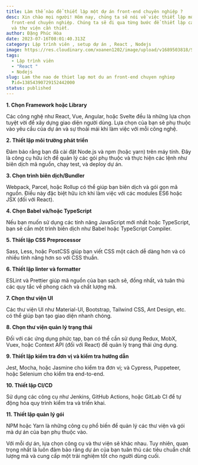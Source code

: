 ```yaml
---
title: Làm thế nào để thiết lập một dự án front-end chuyên nghiệp ?
desc: Xin chào mọi người! Hôm nay, chúng ta sẽ nói về việc thiết lập một dự án
  front-end chuyên nghiệp. Chúng ta sẽ đi qua từng bước để thiết lập các công cụ
  và thư viện cần thiết.
author: Đặng Phúc Hòa
date: 2023-07-16T08:01:40.313Z
category: Lập trình viên , setup dự án , React , Nodejs
image: https://res.cloudinary.com/xoanen1202/image/upload/v1689503818/Setup_d%E1%BB%B1_%C3%A1n_rzqsgu.jpg
tags:
  - Lập trình viên
  - "React "
  - Nodejs
slug: Lam the nao de thiet lap mot du an front-end chuyen nghiep
  ?id=13854390729152442000
status: published
---
```

<!--StartFragment-->

**1. Chọn Framework hoặc Library**

Các công nghệ như React, Vue, Angular, hoặc Svelte đều là những lựa chọn tuyệt vời để xây dựng giao diện người dùng. Lựa chọn của bạn sẽ phụ thuộc vào yêu cầu của dự án và sự thoải mái khi làm việc với mỗi công nghệ.

**2. Thiết lập môi trường phát triển**

Đảm bảo rằng bạn đã cài đặt Node.js và npm (hoặc yarn) trên máy tính. Đây là công cụ hữu ích để quản lý các gói phụ thuộc và thực hiện các lệnh như biên dịch mã nguồn, chạy test, và deploy dự án.

**3. Chọn trình biên dịch/Bundler**

Webpack, Parcel, hoặc Rollup có thể giúp bạn biên dịch và gói gọn mã nguồn. Điều này đặc biệt hữu ích khi làm việc với các modules ES6 hoặc JSX (đối với React).

**4. Chọn Babel và/hoặc TypeScript**

Nếu bạn muốn sử dụng các tính năng JavaScript mới nhất hoặc TypeScript, bạn sẽ cần một trình biên dịch như Babel hoặc TypeScript Compiler.

**5. Thiết lập CSS Preprocessor**

Sass, Less, hoặc PostCSS giúp bạn viết CSS một cách dễ dàng hơn và có nhiều tính năng hơn so với CSS thuần.

**6. Thiết lập linter và formatter**

ESLint và Prettier giúp mã nguồn của bạn sạch sẽ, đồng nhất, và tuân thủ các quy tắc về phong cách và chất lượng mã.

**7. Chọn thư viện UI**

Các thư viện UI như Material-UI, Bootstrap, Tailwind CSS, Ant Design, etc. có thể giúp bạn tạo giao diện nhanh chóng.

**8. Chọn thư viện quản lý trạng thái**

Đối với các ứng dụng phức tạp, bạn có thể cần sử dụng Redux, MobX, Vuex, hoặc Context API (đối với React) để quản lý trạng thái ứng dụng.

**9. Thiết lập kiểm tra đơn vị và kiểm tra hướng dẫn**

Jest, Mocha, hoặc Jasmine cho kiểm tra đơn vị; và Cypress, Puppeteer, hoặc Selenium cho kiểm tra end-to-end.

**10. Thiết lập CI/CD**

Sử dụng các công cụ như Jenkins, GitHub Actions, hoặc GitLab CI để tự động hóa quy trình kiểm tra và triển khai.

**11. Thiết lập quản lý gói**

NPM hoặc Yarn là những công cụ phổ biến để quản lý các thư viện và gói mà dự án của bạn phụ thuộc vào.

Với mỗi dự án, lựa chọn công cụ và thư viện sẽ khác nhau. Tuy nhiên, quan trọng nhất là luôn đảm bảo rằng dự án của bạn tuân thủ các tiêu chuẩn chất lượng mã và cung cấp một trải nghiệm tốt cho người dùng cuối.

<!--EndFragment-->